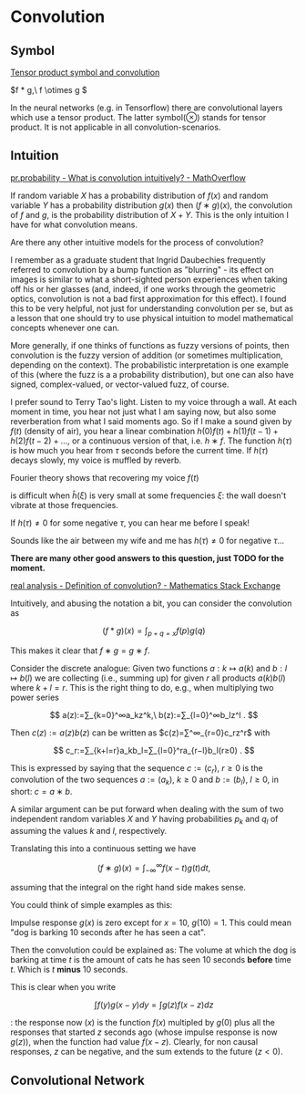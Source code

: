 # Convolution

## Symbol

[Tensor product symbol and convolution](https://math.stackexchange.com/questions/649819/tensor-product-symbol-and-convolution)

$f * g,\ f \otimes g $

In the neural networks (e.g. in Tensorflow) there are convolutional layers which use a tensor product. The latter symbol($\otimes$) stands for tensor product. It is not applicable in all convolution-scenarios.

## Intuition

[pr.probability - What is convolution intuitively? - MathOverflow](https://mathoverflow.net/questions/5892/what-is-convolution-intuitively)

If random variable $X$ has a probability distribution of $f(x)$ and random variable $Y$ has a probability distribution $g(x)$ then $(f∗g)(x)$, the convolution of $f$ and $g$, is the probability distribution of $X+Y$. This is the only intuition I have for what convolution means.

Are there any other intuitive models for the process of convolution?

I remember as a graduate student that Ingrid Daubechies frequently referred to convolution by a bump function as "blurring" - its effect on images is similar to what a short-sighted person experiences when taking off his or her glasses (and, indeed, if one works through the geometric optics, convolution is not a bad first approximation for this effect). I found this to be very helpful, not just for understanding convolution per se, but as a lesson that one should try to use physical intuition to model mathematical concepts whenever one can.

More generally, if one thinks of functions as fuzzy versions of points, then convolution is the fuzzy version of addition (or sometimes multiplication, depending on the context). The probabilistic interpretation is one example of this (where the fuzz is a a probability distribution), but one can also have signed, complex-valued, or vector-valued fuzz, of course.

I prefer sound to Terry Tao's light. Listen to my voice through a wall. At each moment in time, you hear not just what I am saying now, but also some reverberation from what I said moments ago. So if I make a sound given by $f(t)$ (density of air), you hear a linear combination $h(0)f(t)+h(1)f(t−1)+h(2)f(t−2)+…$, or a continuous version of that, i.e. $h∗f$. The function $h(τ)$ is how much you hear from $τ$ seconds before the current time. If $h(τ)$ decays slowly, my voice is muffled by reverb.

Fourier theory shows that recovering my voice $f(t)$

is difficult when $\hat{h}(ξ)$ is very small at some frequencies $ξ$: the wall doesn't vibrate at those frequencies.

If $h(τ)≠0$ for some negative $τ$, you can hear me before I speak!

Sounds like the air between my wife and me has $h(τ)≠0$ for negative $τ$...

**There are many other good answers to this question, just TODO for the moment.**

[real analysis - Definition of convolution? - Mathematics Stack Exchange](https://math.stackexchange.com/questions/714507/definition-of-convolution)

Intuitively, and abusing the notation a bit, you can consider the convolution as

$$
(f*g)(x) = \int_{p+q=x}f(p)g(q)
$$

This makes it clear that $f∗g=g∗f$.

Consider the discrete analogue: Given two functions $a:k↦a(k)$ and $b:l↦b(l)$ we are collecting (i.e., summing up) for given $r$ all products $a(k)b(l)$ where $k+l=r$. This is the right thing to do, e.g., when multiplying two power series

$$
a(z):=∑_{k=0}^∞a_kz^k,\ b(z):=∑_{l=0}^∞b_lz^l .
$$

Then $c(z):=a(z)b(z)$ can be written as $c(z)=∑^∞_{r=0}c_rz^r$ with

$$
c_r:=∑_{k+l=r}a_kb_l=∑_{l=0}^ra_{r−l}b_l(r≥0) .
$$

This is expressed by saying that the sequence $c:=(c_r),\ r≥0$ is the convolution of the two sequences $a:=(a_k),\ k≥0$ and $b:=(b_l),\ l≥0$, in short: $c=a∗b$.

A similar argument can be put forward when dealing with the sum of two independent random variables $X$ and $Y$ having probabilities $p_k$ and $q_l$ of assuming the values $k$ and $l$, respectively.

Translating this into a continuous setting we have

$$
(f∗g)(x)=∫^∞_{−∞}f(x−t)g(t) dt ,
$$

assuming that the integral on the right hand side makes sense.

You could think of simple examples as this:

Impulse response $g(x)$ is zero except for $x=10,$ $g(10)=1$. This could mean "dog is barking 10 seconds after he has seen a cat".

Then the convolution could be explained as: The volume at which the dog is barking at time $t$ is the amount of cats he has seen $10$ seconds **before** time $t$. Which is $t$ **minus** $10$ seconds.

This is clear when you write 

$$
∫f(y)g(x−y)dy=∫g(z)f(x−z)dz
$$

: the response now $(x)$ is the function $f(x)$ multipled by $g(0)$ plus all the responses that started $z$ seconds ago (whose impulse response is now $g(z)$), when the function had value $f(x-z)$. Clearly, for non causal responses, $z$ can be negative, and the sum extends to the future $(z<0)$.

## Convolutional Network
